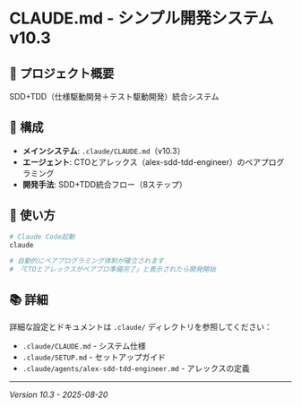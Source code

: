 # CLAUDE.md - シンプル開発システム v10.3

## 🎯 プロジェクト概要
SDD+TDD（仕様駆動開発＋テスト駆動開発）統合システム

## 📁 構成
- **メインシステム**: `.claude/CLAUDE.md`（v10.3）
- **エージェント**: CTOとアレックス（alex-sdd-tdd-engineer）のペアプログラミング
- **開発手法**: SDD+TDD統合フロー（8ステップ）

## 🚀 使い方
```bash
# Claude Code起動
claude

# 自動的にペアプログラミング体制が確立されます
# 「CTOとアレックスがペアプロ準備完了」と表示されたら開発開始
```

## 📚 詳細
詳細な設定とドキュメントは `.claude/` ディレクトリを参照してください：
- `.claude/CLAUDE.md` - システム仕様
- `.claude/SETUP.md` - セットアップガイド  
- `.claude/agents/alex-sdd-tdd-engineer.md` - アレックスの定義

---
*Version 10.3 - 2025-08-20*